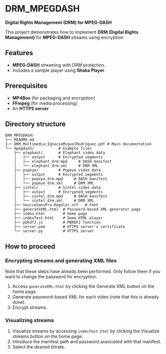 # DRM_MPEGDASH  
**Digital Rights Management (DRM) for MPEG-DASH**  

This project demonstrates how to implement **DRM (Digital Rights Management)** for **MPEG-DASH** streams using encryption.  

## Features  
- **MPEG-DASH** streaming with DRM protection.  
- Includes a sample player using **Shaka Player**.  

## Prerequisites  
- **MP4Box** (for packaging and encryption)  
- **FFmpeg** (for media processing)  
- An **HTTPS server**  

## Directory structure
```
DRM_MPEGDASH/
├── README.md       
├── DRM_Multimedia_IgnacioMiguelRodríguez.pdf # Main documentation         
└── mpegdash/           # Example files
    ├── elephant/       # Elephant video data
    │   ├── output      # Encrypted segments 
    │   ├── elephant_drm.mpd     # DASH manifest
    │   └── elephant_drm.xml     # DRM XML
    ├── popeye/         # Popeye video data
    │   ├── output      # Encrypted segments 
    │   ├── popeye_drm.mpd     # DASH manifest
    │   └── popeye_drm.xml     # DRM XML
    ├── sintel/         # Sintel video data
    │   ├── output      # Encrypted segments 
    │   ├── sintel_drm.mpd     # DASH manifest
    │   └── sintel_drm.xml     # DRM XML
    ├── SourceSansPro-Regular.otf   # Font
    ├── generateXML.html  # Password-based XML generator page
    ├── index.html        # Home page
    ├── indexTest.html    # Demo HTML player
    ├── pbkdf2.js         # PBKDF2 function
    ├── server.pem        # HTTPS server's certificate
    └── server.py         # HTTPS server
```
## How to proceed  
### Encrypting streams and generating XML files
Note that these steps have already been performed. Only follow them if you want to change the password for encryption.
1. Access `generateXML.html` by clicking the Generate XML button on the home page.
2. Generate password-based XML for each video (note that this is already done).
3. Encrypt streams.
   
### Visualizing streams
1. Visualize streams by accessing `indexTest.html` by clicking the Visualize streams button on the home page.
2. Introduce the manifest path and password associated with that manifest.
3. Select the desired bitrate.


